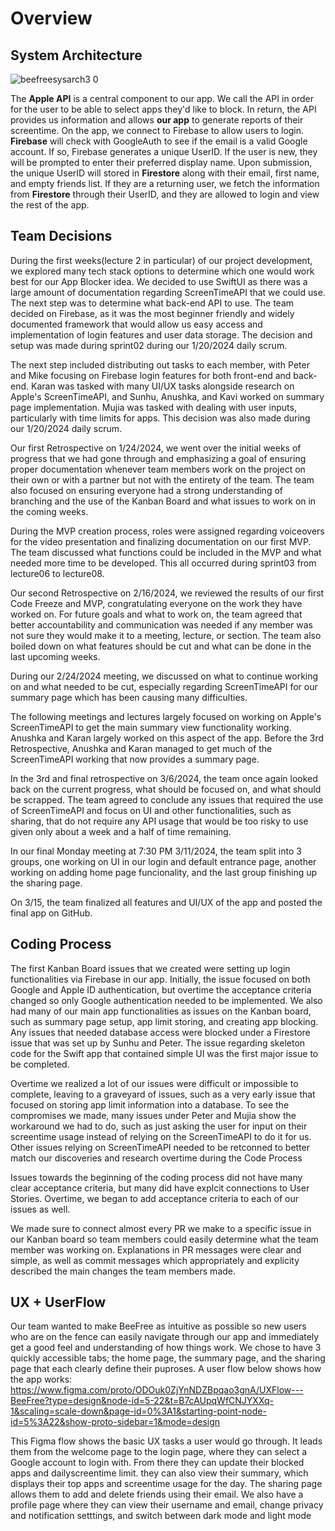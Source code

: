 # Overview

## System Architecture
![beefreesysarch3 0](https://github.com/ucsb-cs148-w24/project-pj12-appblocker/assets/52797797/2e03249b-8b85-4a85-b0e7-4c96defe9d84)


The **Apple API** is a central component to our app. We call the API in order for the user to be able to select apps they'd like to block. In return, the API provides us information and allows **our app** to generate reports of their screentime. On the app, we connect to Firebase to allow users to login. **Firebase** will check with GoogleAuth to see if the email is a valid Google account. If so, Firebase generates a unique UserID. If the user is new, they will be prompted to enter their preferred display name. Upon submission, the unique UserID will stored in **Firestore** along with their email, first name, and empty friends list. If they are a returning user, we fetch the information from **Firestore** through their UserID, and they are allowed to login and view the rest of the app. 

## Team Decisions
During the first weeks(lecture 2 in particular) of our project development, we explored many tech stack options to determine which one would work best for our App Blocker idea. We decided to use SwiftUI as there was a large amount of documentation regarding ScreenTimeAPI that we could use. The next step was to determine what back-end API to use. The team decided on Firebase, as it was the most beginner friendly and widely documented framework that would allow us easy access and implementation of login features and user data storage. The decision and setup was made during sprint02 during our 1/20/2024 daily scrum.

The next step included distributing out tasks to each member, with Peter and Mike focusing on Firebase login features for both front-end and back-end. Karan was tasked with many UI/UX tasks alongside research on Apple's ScreenTimeAPI, and Sunhu, Anushka, and Kavi worked on summary page implementation. Mujia was tasked with dealing with user inputs, particularly with time limits for apps. This decision was also made during our 1/20/2024 daily scrum.

Our first Retrospective on 1/24/2024, we went over the initial weeks of progress that we had gone through and emphasizing a goal of ensuring proper documentation whenever team members work on the project on their own or with a partner but not with the entirety of the team. The team also focused on ensuring everyone had a strong understanding of branching and the use of the Kanban Board and what issues to work on in the coming weeks. 

During the MVP creation process, roles were assigned regarding voiceovers for the video presentation and finalizing documentation on our first MVP. The team discussed what functions could be included in the MVP and what needed more time to be developed. This all occurred during sprint03 from lecture06 to lecture08.

Our second Retrospective on 2/16/2024, we reviewed the results of our first Code Freeze and MVP, congratulating everyone on the work they have worked on. For future goals and what to work on, the team agreed that better accountability and communication was needed if any member was not sure they would make it to a meeting, lecture, or section. The team also boiled down on what features should be cut and what can be done in the last upcoming weeks. 

During our 2/24/2024 meeting, we discussed on what to continue working on and what needed to be cut, especially regarding ScreenTimeAPI for our summary page which has been causing many difficulties. 

The following meetings and lectures largely focused on working on Apple's ScreenTimeAPI to get the main summary view functionality working. Anushka and Karan largely worked on this aspect of the app. Before the 3rd Retrospective, Anushka and Karan managed to get much of the ScreenTimeAPI working that now provides a summary page.

In the 3rd and final retrospective on 3/6/2024, the team once again looked back on the current progress, what should be focused on, and what should be scrapped. The team agreed to conclude any issues that required the use of ScreenTimeAPI and focus on UI and other functionalities, such as sharing, that do not require any API usage that would be too risky to use given only about a week and a half of time remaining.

In our final Monday meeting at 7:30 PM 3/11/2024, the team split into 3 groups, one working on UI in our login and default entrance page, another working on adding home page funcionality, and the last group finishing up the sharing page. 

On 3/15, the team finalized all features and UI/UX of the app and posted the final app on GitHub.

## Coding Process
The first Kanban Board issues that we created were setting up login functionalities via Firebase in our app. Initially, the issue focused on both Google and Apple ID authentication, but overtime the acceptance criteria changed so only Google authentication needed to be implemented. We also had many of our main app functionalities as issues on the Kanban board, such as summary page setup, app limit storing, and creating app blocking. Any issues that needed database access were blocked under a Firestore issue that was set up by Sunhu and Peter. The issue regarding skeleton code for the Swift app that contained simple UI was the first major issue to be completed. 

Overtime we realized a lot of our issues were difficult or impossible to complete, leaving to a graveyard of issues, such as a very early issue that focused on storing app limit information into a database. To see the compromises we made, many issues under Peter and Mujia show the workaround we had to do, such as just asking the user for input on their screentime usage instead of relying on the ScreenTimeAPI to do it for us. Other issues relying on ScreenTimeAPI needed to be retconned to better match our discoveries and research overtime during the Code Process 

Issues towards the beginning of the coding process did not have many clear acceptance criteria, but many did have explcit connections to User Stories. Overtime, we began to add acceptance criteria to each of our issues as well. 

We made sure to connect almost every PR we make to a specific issue in our Kanban board so team members could easily determine what the team member was working on. Explanations in PR messages were clear and simple, as well as commit messages which appropriately and explicity described the main changes the team members made. 
## UX + UserFlow
Our team wanted to make BeeFree as intuitive as possible so new users who are on the fence can easily navigate through our app and immediately get a good feel and understanding of how things work. We chose to have 3 quickly accessible tabs; the home page, the summary page, and the sharing page that each clearly define their puproses. A user flow below shows how the app works:
https://www.figma.com/proto/ODOuk0ZjYnNDZBpqao3gnA/UXFlow---BeeFree?type=design&node-id=5-22&t=B7cAUpqWfCNJYXXq-1&scaling=scale-down&page-id=0%3A1&starting-point-node-id=5%3A22&show-proto-sidebar=1&mode=design

This Figma flow shows the basic UX tasks a user would go through. It leads them from the welcome page to the login page, where they can select a Google account to login with. From there they can update their blocked apps and dailyscreentime limit. they can also view their summary, which displays their top apps and screentime usage for the day. The sharing page allows them to add and delete friends using their email. We also have a profile page where they can view their username and email, change privacy and notification setttings, and switch between dark mode and light mode

